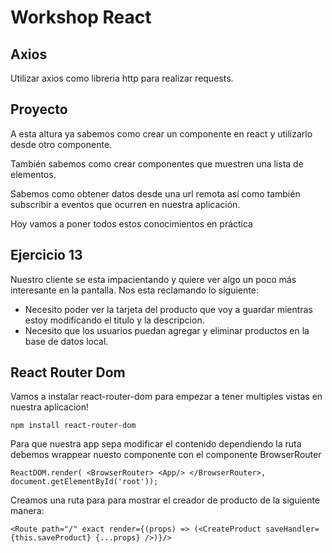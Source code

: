 # Workshop React
## Axios

Utilizar axios como libreria http para realizar requests.

## Proyecto

A esta altura ya sabemos como crear un componente en react y utilizarlo desde otro componente. 

También sabemos como crear componentes que muestren una lista de elementos.

Sabemos como obtener datos desde una url remota así como también subscribir a eventos que ocurren en nuestra aplicación.

Hoy vamos a poner todos estos conocimientos en práctica

## Ejercicio 13
Nuestro cliente se esta impacientando y quiere ver algo un poco más interesante en la pantalla. Nos esta reclamando lo siguiente:

- Necesito poder ver la tarjeta del producto que voy a guardar mientras estoy modificando el titulo y la descripcion.
- Necesito que los usuarios puedan agregar y eliminar productos en la base de datos local.

## React Router Dom
Vamos a instalar react-router-dom para empezar a tener multiples vistas en nuestra aplicacion!

`npm install react-router-dom`

Para que nuestra app sepa modificar el contenido dependiendo la ruta debemos wrappear nuesto componente <App> con el componente BrowserRouter

`ReactDOM.render(
     <BrowserRouter>
         <App/>
     </BrowserRouter>, document.getElementById('root'));`
   
Creamos una ruta para para mostrar el creador de producto de la siguiente manera:

`<Route path="/" exact render={(props) => (<CreateProduct saveHandler={this.saveProduct} {...props} />)}/>`
